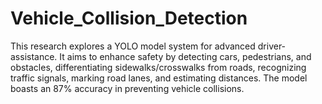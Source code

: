# Vehicle_Collision_Detection
This research explores a YOLO model system for advanced driver-assistance. It aims to enhance safety by detecting cars, pedestrians, and obstacles, differentiating sidewalks/crosswalks from roads, recognizing traffic signals, marking road lanes, and estimating distances. The model boasts an 87% accuracy in preventing vehicle collisions.

